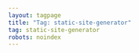 ```yaml
---
layout: tagpage
title: "Tag: static-site-generator"
tag: static-site-generator
robots: noindex
---
```

